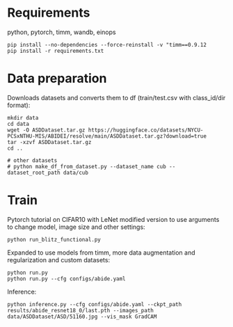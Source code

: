 # Requirements
python, pytorch, timm, wandb, einops

```
pip install --no-dependencies --force-reinstall -v "timm==0.9.12
pip install -r requirements.txt
```

# Data preparation

Downloads datasets and converts them to df (train/test.csv with class_id/dir format):

```
mkdir data
cd data
wget -O ASDDataset.tar.gz https://huggingface.co/datasets/NYCU-PCSxNTHU-MIS/ABIDEI/resolve/main/ASDDataset.tar.gz?download=true
tar -xzvf ASDDataset.tar.gz
cd ..

# other datasets
# python make_df_from_dataset.py --dataset_name cub --dataset_root_path data/cub
```

# Train

Pytorch tutorial on CIFAR10 with LeNet modified version to use arguments to change model, image size and other settings:

```
python run_blitz_functional.py
```

Expanded to use models from timm, more data augmentation and regularization and 
custom datasets:

```
python run.py
python run.py --cfg configs/abide.yaml
```

Inference:
```
python inference.py --cfg configs/abide.yaml --ckpt_path results/abide_resnet18_0/last.pth --images_path data/ASDDataset/ASD/51160.jpg --vis_mask GradCAM
```
